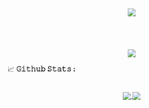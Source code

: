   <h1 align="center">
  <a href="https://git.io/typing-svg">
    <img src="https://readme-typing-svg.herokuapp.com/?color=FF9966&size=25&lines=print(%22Vimalathithya007%22)">
  </a>
</h1>
<br/>




<br>
  

                 

    
  
  
    
 <p align="center">
  <a>
    <img align="center" src="https://github-readme-streak-stats.herokuapp.com/?user=Vimalathithya007&theme=dark&hide_border=true"/>
  </a>
  






<summary>
  <g-emoji class="g-emoji" alias="chart_with_upwards_trend" fallback-src="https://github.githubassets.com/images/icons/emoji/unicode/1f4c8.png">📈</g-emoji>
  <strong>𝙶𝚒𝚝𝚑𝚞𝚋 𝚂𝚝𝚊𝚝𝚜 : </strong>
</summary>
<br>
<p align="center">
  <a href="https://github.com/Vimalathithya007">
    <img align="center" src="https://github-readme-stats.vercel.app/api?username=Vimalathithya007&show_icons=true&hide_border=true&title_color=94b4a4&amp&icon_color=FFFFFF&amp&text_color=FFFFFF&amp&bg_color=000000&count_private=true&include_all_commits=true"/>
  <a href="https://github.com/Vimalathithya007">
     <img align="center"  src="https://github-readme-stats.vercel.app/api/top-langs/?username=Vimalathithya007&text_color=FFFFFF&bg_color=000000&title_color=94b4a4&langs_count=15&layout=compact&hide_border=true" />
  </a>
</p>
<br>



  
  <br/>
  

  

<!---
Vimalathithya007/Vimalathithya007 is a ✨ special ✨ repository because its `README.md` (this file) appears on your GitHub profile.
You can click the Preview link to take a look at your changes.
--->
